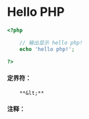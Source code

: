 # Hello PHP

```php
<?php

    // 输出显示 hello php!
    echo 'hello php!';

?>
```

#### 

#### 定界符：

        **&lt;**



#### 注释：




